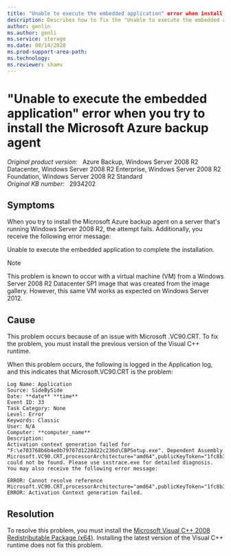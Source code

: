 ```yaml
---
title: "Unable to execute the embedded application" error when install Microsoft Azure backup agent
description: Describes how to fix the "Unable to execute the embedded application" error that occurs when you install Microsoft Azure backup agent.
author: genlin
ms.author: genli
ms.service: storage
ms.date: 08/14/2020
ms.prod-support-area-path: 
ms.technology: 
ms.reviewer: shamv
---
```

# "Unable to execute the embedded application" error when you try to install the Microsoft Azure backup agent

_Original product version:_ &nbsp; Azure Backup, Windows Server 2008 R2 Datacenter, Windows Server 2008 R2 Enterprise, Windows Server 2008 R2 Foundation, Windows Server 2008 R2 Standard  
_Original KB number:_ &nbsp; 2934202

## Symptoms

When you try to install the Microsoft Azure backup agent on a server that's running Windows Server 2008 R2, the attempt fails. Additionally, you receive the following error message:

Unable to execute the embedded application to complete the installation.

> [!NOTE]
> This problem is known to occur with a virtual machine (VM) from a Windows Server 2008 R2 Datacenter SP1 image that was created from the image gallery. However, this same VM works as expected on Windows Server 2012.

## Cause

This problem occurs because of an issue with Microsoft .VC90.CRT. To fix the problem, you must install the previous version of the Visual C++ runtime.

When this problem occurs, the following is logged in the Application log, and this indicates that Microsoft.VC90.CRT is the problem:

```
Log Name: Application
Source: SideBySide
Date: **date** **time**  
Event ID: 33
Task Category: None
Level: Error
Keywords: Classic
User: N/A
Computer: **computer_name**  
Description:
Activation context generation failed for "F:\e703768b6b4e0b79707d1228d22c236d\CBPSetup.exe". Dependent Assembly Microsoft.VC90.CRT,processorArchitecture="amd64",publicKeyToken="1fc8b3b9a1e18e3b",type="win32",version="9.0.21022.8" could not be found. Please use sxstrace.exe for detailed diagnosis.
You may also receive the following error message:

ERROR: Cannot resolve reference Microsoft.VC90.CRT,processorArchitecture="amd64",publicKeyToken="1fc8b3b9a1e18e3b",type="win32",version="9.0.21022.8".
ERROR: Activation Context generation failed.
```
## Resolution

To resolve this problem, you must install the [Microsoft Visual C++ 2008 Redistributable Package (x64)](https://www.microsoft.com/download/details.aspx?familyid=bd2a6171-e2d6-4230-b809-9a8d7548c1b6&displaylang=en). Installing the latest version of the Visual C++ runtime does not fix this problem.
